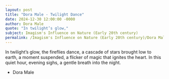 ```yaml
---
layout: post
title: "Dora Male - Twilight Dance"
date: 2024-12-30 12:00:00 -0000
author: Dora Male
quote: "In twilight’s glow,"
subject: Imagism's Influence on Nature (Early 20th century)
permalink: /Imagism's Influence on Nature (Early 20th century)/Dora Male/Dora Male - Twilight Dance
---
```


In twilight’s glow,
the fireflies dance,
a cascade of stars
brought low to earth,
a moment suspended,
a flicker of magic
that ignites the heart.
In this quiet hour,
evening sighs,
a gentle breath
into the night.

- Dora Male
